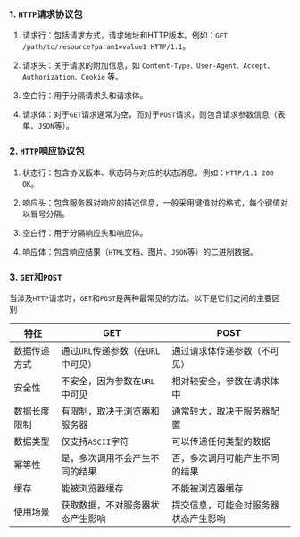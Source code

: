 ### 1. `HTTP`请求协议包

1. 请求行：包括请求方式，请求地址和HTTP版本。例如：`GET /path/to/resource?param1=value1 HTTP/1.1`。

2. 请求头：关于请求的附加信息，如 `Content-Type、User-Agent、Accept、Authorization、Cookie` 等。
3. 空白行：用于分隔请求头和请求体。
4. 请求体：对于`GET`请求通常为空，而对于`POST`请求，则包含请求参数信息（表单、`JSON`等）。

### 2. `HTTP`响应协议包

1. 状态行：包含协议版本、状态码与对应的状态消息。例如：`HTTP/1.1 200 OK`。

2. 响应头：包含服务器对响应的描述信息，一般采用键值对的格式，每个键值对以冒号分隔。

3. 空白行：用于分隔响应头和响应体。
4. 响应体：包含响应结果（`HTML`文档、图片、`JSON`等）的二进制数据。

### 3. `GET`和`POST`

当涉及`HTTP`请求时，`GET`和`POST`是两种最常见的方法。以下是它们之间的主要区别：

| 特征         | GET                                | POST                                 |
| ------------ | ---------------------------------- | ------------------------------------ |
| 数据传递方式 | 通过`URL`传递参数（在`URL`中可见） | 通过请求体传递参数（不可见）         |
| 安全性       | 不安全，因为参数在`URL`中可见      | 相对较安全，参数在请求体中           |
| 数据长度限制 | 有限制，取决于浏览器和服务器       | 通常较大，取决于服务器配置           |
| 数据类型     | 仅支持`ASCII`字符                  | 可以传递任何类型的数据               |
| 幂等性       | 是，多次调用不会产生不同的结果     | 否，多次调用可能产生不同的结果       |
| 缓存         | 能被浏览器缓存                     | 不能被浏览器缓存                     |
| 使用场景     | 获取数据，不对服务器状态产生影响   | 提交信息，可能会对服务器状态产生影响 |

